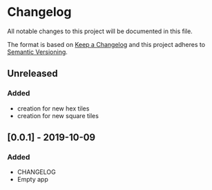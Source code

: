 # Changelog
All notable changes to this project will be documented in this file.

The format is based on [Keep a Changelog](http://keepachangelog.com/en/1.0.0/)
and this project adheres to [Semantic Versioning](http://semver.org/spec/v2.0.0.html).

## Unreleased
### Added
- creation for new hex tiles
- creation for new square tiles

## [0.0.1] - 2019-10-09
### Added
- CHANGELOG
- Empty app
